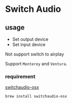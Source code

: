 # Switch Audio

## usage

- Set output device
- Set input device

Not support switch to airplay

Support `Monterey` and `Ventura`.

### requirement

[switchaudio-osx](https://github.com/deweller/switchaudio-osx)

`brew install switchaudio-osx`
